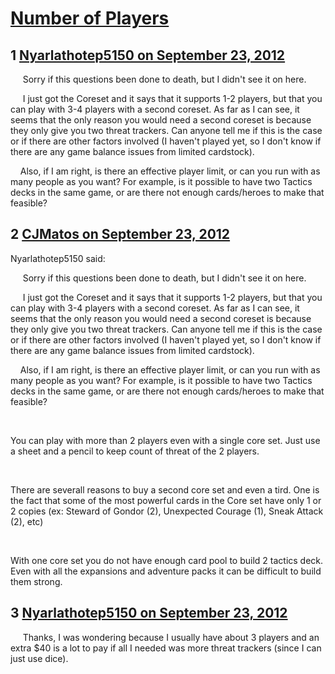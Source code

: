 # [Number of Players](https://community.fantasyflightgames.com/topic/71561-number-of-players/)

## 1 [Nyarlathotep5150 on September 23, 2012](https://community.fantasyflightgames.com/topic/71561-number-of-players/?do=findComment&comment=698639)

     Sorry if this questions been done to death, but I didn't see it on here.

     I just got the Coreset and it says that it supports 1-2 players, but that you can play with 3-4 players with a second coreset. As far as I can see, it seems that the only reason you would need a second coreset is because they only give you two threat trackers. Can anyone tell me if this is the case or if there are other factors involved (I haven't played yet, so I don't know if there are any game balance issues from limited cardstock).

    Also, if I am right, is there an effective player limit, or can you run with as many people as you want? For example, is it possible to have two Tactics decks in the same game, or are there not enough cards/heroes to make that feasible?

## 2 [CJMatos on September 23, 2012](https://community.fantasyflightgames.com/topic/71561-number-of-players/?do=findComment&comment=698973)

Nyarlathotep5150 said:

     Sorry if this questions been done to death, but I didn't see it on here.

     I just got the Coreset and it says that it supports 1-2 players, but that you can play with 3-4 players with a second coreset. As far as I can see, it seems that the only reason you would need a second coreset is because they only give you two threat trackers. Can anyone tell me if this is the case or if there are other factors involved (I haven't played yet, so I don't know if there are any game balance issues from limited cardstock).

    Also, if I am right, is there an effective player limit, or can you run with as many people as you want? For example, is it possible to have two Tactics decks in the same game, or are there not enough cards/heroes to make that feasible?



 

You can play with more than 2 players even with a single core set. Just use a sheet and a pencil to keep count of threat of the 2 players.

 

There are severall reasons to buy a second core set and even a tird. One is the fact that some of the most powerful cards in the Core set have only 1 or 2 copies (ex: Steward of Gondor (2), Unexpected Courage (1), Sneak Attack (2), etc)

 

With one core set you do not have enough card pool to build 2 tactics deck. Even with all the expansions and adventure packs it can be difficult to build them strong.

## 3 [Nyarlathotep5150 on September 23, 2012](https://community.fantasyflightgames.com/topic/71561-number-of-players/?do=findComment&comment=699012)

     Thanks, I was wondering because I usually have about 3 players and an extra $40 is a lot to pay if all I needed was more threat trackers (since I can just use dice).

